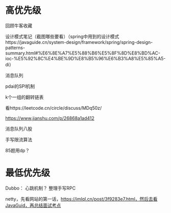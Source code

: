 # 高优先级

回顾牛客收藏



设计模式笔记（截图哪些要看）（spring中用到的设计模式https://javaguide.cn/system-design/framework/spring/spring-design-patterns-summary.html#%E6%8E%A7%E5%88%B6%E5%8F%8D%E8%BD%AC-ioc-%E5%92%8C%E4%BE%9D%E8%B5%96%E6%B3%A8%E5%85%A5-di）



消息队列



pdai的SPI机制



k个一组的翻转链表



看https://leetcode.cn/circle/discuss/MDq50z/



https://www.jianshu.com/p/26868a1ad412



消息队列八股



手写限流算法



85题用dp？



# 最低优先级

Dubbo：
心跳机制？
整理手写RPC



netty，先看网站的第一话，https://imlql.cn/post/3f9283e7.html，然后去看JavaGuid，再总结面试考点





